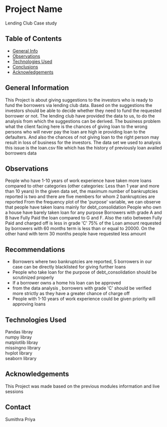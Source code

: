 # Project Name
Lending Club Case study


## Table of Contents
* [General Info](#general-information)
* [Observations](#observations)
* [Technologies Used](#technologies-used)
* [Conclusions](#conclusions)
* [Acknowledgements](#acknowledgements)



## General Information
This Project is about giving suggestions to the investors who is ready to fund the borrowers via lending club data.
Based on the suggestions the investors should be able to decide whether they need to fund the requested borrower or not. 
The lending club have provided the data to us, to do the analysis from which the suggestions can be derived.
The business problem what the client facing here is the chances of giving loan to the wrong persons who will never pay the loan are high ie providing loan to the defaulters.
And also the chances of not giving loan to the right person may result in loss of business for the investors.
The data set we used to analysis this issue is the loan.csv file which has the history of previously loan availed borrowers data 

## Observations
 People who have 1-10 years of work experience have taken more loans compared to other categories (other categories: Less than 1 year and more than 10 years)
 In the given data set, the maximum number of bankruptcies reported is two and there are five members for whom 2 bankruptcies are reported
 From the frequency plot of the 'purpose' variable, we can observe that people have taken loans mainly for debt_consolidation 
 People who own a house have barely taken loan for any purpose
 Borrowers with grade A and B have Fully Paid the loan compared to G and F. Also the ratio between Fully Paid and charged off is less in grade 'C'
 75% of the Loan amount requested by borrowers with 60 months term is less than or equal to 20000. On the other hand with term 30 months people have requested less amount
 
## Recommendations
- Borrowers where two bankruptcies are reported, 5 borrowers in our case can be directly blacklisted for giving further loans
- People who take loan for the purpose of debt_consolidation should be scrutinized properly
- If a borrower owns a home his loan can be approved
- from the data analysis , borrowers with grade 'C' should be verified more strictly as they have a greater chance of charge off
- People with 1-10 years of work experience could be given priority will approving loans

## Technologies Used
Pandas libray \
numpy libray \
matplotlib libray \
missingno library \
hvplot library \
seaborn library 



## Acknowledgements
This Project was made based on the previous modules information and live sessions


## Contact
Sumithra
Priya
